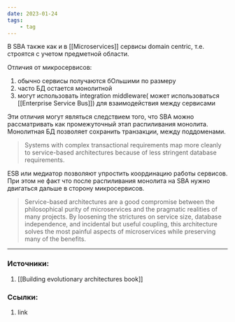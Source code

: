 ```yaml
---
date: 2023-01-24
tags:
    - tag
---
```


В SBA также как и в [[Microservices]] сервисы domain centric, т.е. строятся с учетом предметной области.

Отличия от микросервисов:
1. обычно сервисы получаются бОльшими по размеру
1. часто БД остается монолитной
1. могут использовать integration middleware( может использоваться [[Enterprise Service Bus]]) для взаимодействия между сервисами

Эти отличия могут являться следствием того, что SBA можно рассматривать как промежуточный этап распиливания монолита. Монолитная БД позволяет сохранить транзакции, между поддоменами.

> Systems with complex transactional requirements map more cleanly to service-based architectures because of less stringent database requirements.

 ESB или медиатор позволяют упростить координацию работы сервисов. При этом не факт что после распиливания монолита на SBA нужно двигаться дальше в сторону микросервисов.

> Service-based architectures are a good compromise between the philosophical purity of microservices and the pragmatic realities of many projects. By loosening the strictures on service size, database independence, and incidental but useful coupling, this architecture solves the most painful aspects of microservices while preserving many of the benefits.


---

### Источники:
1. [[Building evolutionary architectures book]]

### Ссылки:
1. link